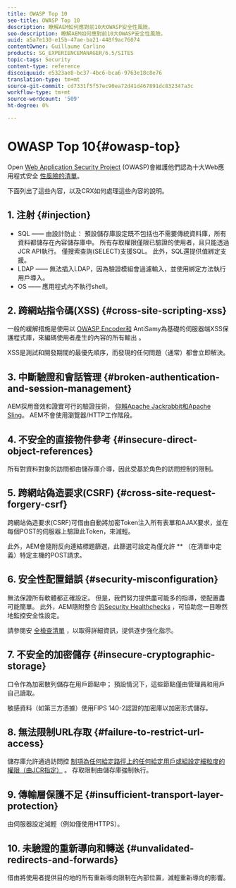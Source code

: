 ```yaml
---
title: OWASP Top 10
seo-title: OWASP Top 10
description: 瞭解AEM如何應對前10大OWASP安全性風險。
seo-description: 瞭解AEM如何應對前10大OWASP安全性風險。
uuid: a5a7e130-e15b-47ae-ba21-448f9ac76074
contentOwner: Guillaume Carlino
products: SG_EXPERIENCEMANAGER/6.5/SITES
topic-tags: Security
content-type: reference
discoiquuid: e5323ae8-bc37-4bc6-bca6-9763e18c8e76
translation-type: tm+mt
source-git-commit: cd7331f5f57ec90ea72d41d467891dc832347a3c
workflow-type: tm+mt
source-wordcount: '509'
ht-degree: 0%

---
```



# OWASP Top 10{#owasp-top}

Open [Web Application Security Project](https://www.owasp.org) (OWASP)會維護他們認為十大Web應用程式安全 [性風險的清單](https://www.owasp.org/index.php/OWASP_Top_Ten_Project)。

下面列出了這些內容，以及CRX如何處理這些內容的說明。

## 1. 注射 {#injection}

* SQL —— 由設計防止： 預設儲存庫設定既不包括也不需要傳統資料庫，所有資料都儲存在內容儲存庫中。 所有存取權限僅限已驗證的使用者，且只能透過JCR API執行。 僅搜索查詢(SELECT)支援SQL。 此外，SQL還提供值綁定支援。
* LDAP —— 無法插入LDAP，因為驗證模組會過濾輸入，並使用綁定方法執行用戶導入。
* OS —— 應用程式內不執行shell。

## 2. 跨網站指令碼(XSS) {#cross-site-scripting-xss}

一般的緩解措施是使用以 [OWASP Encoder和](https://www.owasp.org/index.php/OWASP_Java_Encoder_Project) AntiSamy為基礎的伺服器端XSS保護程式庫，來編碼使用者產生的內容的所有輸出 [](https://www.owasp.org/index.php/Category:OWASP_AntiSamy_Project)。

XSS是測試和開發期間的最優先順序，而發現的任何問題（通常）都會立即解決。

## 3. 中斷驗證和會話管理 {#broken-authentication-and-session-management}

AEM採用音效和證實可行的驗證技術， [仰賴Apache Jackrabbit](https://jackrabbit.apache.org/)[和Apache Sling](https://sling.apache.org/)。 AEM不會使用瀏覽器/HTTP工作階段。

## 4. 不安全的直接物件參考 {#insecure-direct-object-references}

所有對資料對象的訪問都由儲存庫介導，因此受基於角色的訪問控制的限制。

## 5. 跨網站偽造要求(CSRF) {#cross-site-request-forgery-csrf}

跨網站偽造要求(CSRF)可借由自動將加密Token注入所有表單和AJAX要求，並在每個POST的伺服器上驗證此Token，來減輕。

此外，AEM會隨附反向連結標題篩選，此篩選可設定為僅允許 ** （在清單中定義）特定主機的POST請求。

## 6. 安全性配置錯誤 {#security-misconfiguration}

無法保證所有軟體都正確設定。 但是，我們努力提供盡可能多的指導，使配置盡可能簡單。 此外，AEM隨附整合 [的Security Healthchecks](/help/sites-administering/operations-dashboard.md) ，可協助您一目瞭然地監控安全性設定。

請參閱安 [全檢查清單](/help/sites-administering/security-checklist.md) ，以取得詳細資訊，提供逐步強化指示。

## 7. 不安全的加密儲存 {#insecure-cryptographic-storage}

口令作為加密散列儲存在用戶節點中； 預設情況下，這些節點僅由管理員和用戶自己讀取。

敏感資料（如第三方憑據）使用FIPS 140-2認證的加密庫以加密形式儲存。

## 8. 無法限制URL存取 {#failure-to-restrict-url-access}

儲存庫允許通過訪問控 [制項為任何給定路徑上的任何給定用戶或組設定細粒度的權限（由JCR指定）](https://docs.adobe.com/content/docs/en/spec/jcr/2.0/16_Access_Control_Management.html) 。 存取限制由儲存庫強制執行。

## 9. 傳輸層保護不足 {#insufficient-transport-layer-protection}

由伺服器設定減輕（例如僅使用HTTPS）。

## 10. 未驗證的重新導向和轉送 {#unvalidated-redirects-and-forwards}

借由將使用者提供目的地的所有重新導向限制在內部位置，減輕重新導向的影響。

